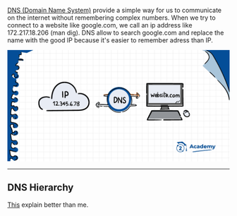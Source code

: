 [DNS (Domain Name System)](https://en.wikipedia.org/wiki/Domain_Name_System) provide a simple way for us to communicate on the internet without remembering complex numbers. When we try to connect to a website like google.com, we call an ip address like 172.217.18.206 (man dig). DNS allow to search google.com and replace the name with the good IP because it's easier to remember adress than IP.

![DNS](images/DNS.png)

---

## DNS Hierarchy

[This](https://www.educative.io/answers/what-is-dns-hierarchy) explain better than me.
